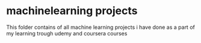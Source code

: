 # machinelearning projects

This folder contains of all machine learning projects i have done as  a part of my learning trough udemy and coursera courses
